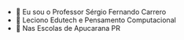 - 👋 Eu sou o Professor Sérgio Fernando Carrero
- 👀 Leciono Edutech e Pensamento Computacional
- 🌱 Nas Escolas de Apucarana PR

<!---
sfcarrero/sfcarrero is a ✨ special ✨ repository because its `README.md` (this file) appears on your GitHub profile.
You can click the Preview link to take a look at your changes.
--->
